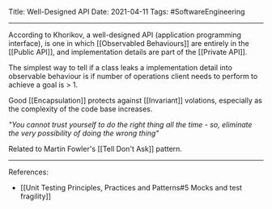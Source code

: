 Title: Well-Designed API
Date: 2021-04-11
Tags: #SoftwareEngineering

---

According to Khorikov, a well-designed API (application programming interface), is one in which [[Observabled Behaviours]] are entirely in the [[Public API]], and implementation details are part of the [[Private API]].

The simplest way to tell if a class leaks a implementation detail into observable behaviour is if number of operations client needs to perform to achieve a goal is > 1.

Good [[Encapsulation]] protects against [[Invariant]] volations, especially as the complexity of the code base increases.

*"You cannot trust yourself to do the right thing all the time - so, eliminate the very possibility of doing the wrong thing"*

Related to Martin Fowler's [[Tell Don't Ask]] pattern.

---

References:
* [[Unit Testing Principles, Practices and Patterns#5 Mocks and test fragility]]